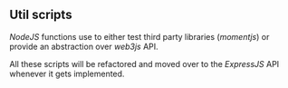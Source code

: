 ## Util scripts

_NodeJS_ functions use to either test third party libraries 
(_momentjs_) or provide an abstraction over _web3js_ API.

All these scripts will be refactored and moved over to the 
_ExpressJS_ API whenever it gets implemented.